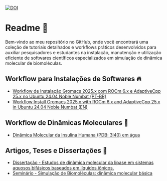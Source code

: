 [![DOI](https://zenodo.org/badge/966397174.svg)](https://doi.org/10.5281/zenodo.16062640)

# Readme 📜

Bem-vindo ao meu repositório no GitHub, onde você encontrará uma coleção de tutoriais detalhados e workflows práticos desenvolvidos para auxiliar pesquisadores e estudantes na instalação, manutenção e utilização eficiente de softwares científicos especializados em simulação de dinâmica molecular de biomoléculas.

## Workflow para Instalações de Softwares 🔥

- [Workflow de Instalação Gromacs 2025.x com ROCm 6.x e AdaptiveCpp 25.x no Ubuntu 24.04 Noble Numbat (PT-BR)](https://github.com/patrickallanfaustino/tutorials-workstation/blob/main/rocm-acpp-gromacs-ptbr.md)
- [Workflow Install Gromacs 2025.x with ROCm 6.x and AdaptiveCpp 25.x in Ubuntu 24.04 Noble Numbat (EN)](https://github.com/patrickallanfaustino/tutorials-workstation/blob/main/rocm-acpp-gromacs-en.md)

## Workflow de Dinâmicas Moleculares 🧬

- [Dinâmica Molecular da Insulina Humana (PDB: 3I40) em água](https://github.com/patrickallanfaustino/tutorials-md/blob/main/md-easy.md)

## Artigos, Teses e Dissertações 📖

- [Dissertação - Estudos de dinâmica molecular da lipase em sistemas aquosos bifásicos baseados em líquidos iônicos.]()
- [Seminário - Simulação de Biomoléculas: dinâmica molecular básica](seminario_dm.pdf)
